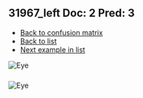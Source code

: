 ## 31967_left Doc: 2 Pred: 3
- [Back to confusion matrix](https://github.com/juliandewit/kaggle_retinopathy/blob/master/matrix.md)
- [Back to list](https://github.com/juliandewit/kaggle_retinopathy/blob/master/lists/23/list.md)
- [Next example in list](https://github.com/juliandewit/kaggle_retinopathy/blob/master/lists/23/32/32010_right.md)

![Eye](https://retinopaty.blob.core.windows.net/size1024/31967_left_2.jpeg)

### 

![Eye]()
